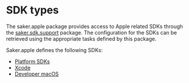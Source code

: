 # SDK types

The saker.apple package provides access to Apple related SDKs through the [saker.sdk.support](root:/saker.sdk.support/doc/index.html) package. The configuration for the SDKs can be retrieved using the appropriate tasks defined by this package.

Saker.apple defines the following SDKs:

<div class="doc-table-of-contents">

* [Platform SDKs](platform.md)
* [Xcode](xcode.md)
* [Developer macOS](dev_macos.md)

</div>

